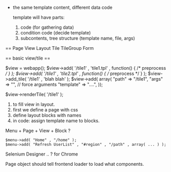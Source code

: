 
* the same template content, different data code

    template will have parts:

    1. code (for gathering data)
    2. condition code (decide template)
    3. subcontents, tree structure (template name, file, args)

==
Page
View
Layout
Tile
TileGroup
Form


== basic view/tile ==






$view = webapp();
$view->add( '/tile1' , 'tile1.tpl' , function() {  /* preprocess */   } );
$view->add( '/tile1' , 'tile2.tpl' , function() {  /* preprocess */  }  );
$view->add_tile( '/tile1' , 'blah blah' );
$view->add( array( 
    "path" => "/tile1",
    "args" => "",     // force arguments
    "template" => "....",
));

$view->renderTile( '/tile1' );


1. to fill view in layout.
2. first we define a page with css
3. define layout blocks with names
4. in code:  assign template name to blocks.

Menu + Page + View + Block ?

    $menu->add( "Home" , "/home" );
    $menu->add( "Refresh UserList" , "#region" , "/path" , array( ... ) );

Selenium Designer .. ? for Chrome

Page object should tell frontend loader to load what components.

